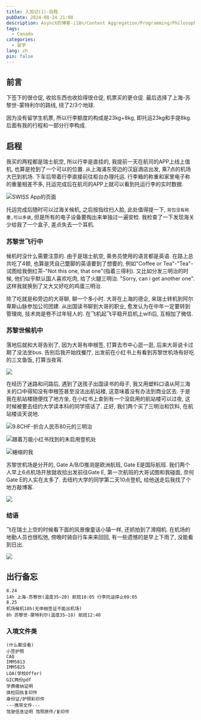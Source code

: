 ```yaml
---
title: 入加记(1)-启程
pubDate: 2024-08-24 21:08
description: AsyncX的博客-i18n/Content Aggregation/Programming/Philosophy/Hobbies/i18n多语言/内容聚合/编程/哲学/爱好
tags:
  - Canada
categories:
  - 留学
lang: zh
pin: false
---
```


## 前言
下签下的很仓促, 收拾东西也收拾得很仓促, 机票买的更仓促. 最后选择了上海-苏黎世-蒙特利尔的路线, 绕了2/3个地球.

因为没有留学生机票, 所以行李额度的构成是23kg+8kg, 即托运23kg和手提8kg.
后面有我的行程和一部分行李构成.
## 启程
我买的两程都是瑞士航空, 所以行李是直挂的, 我提前一天在航司的APP上线上值机, 也算是抢到了一个可以的位置. 从上海浦东旁边的汉庭酒店出发, 乘7点的机场大巴到机场. 下车后带着行李直接前往柜台办理托运. 行李箱的称重和家里电子称的重量相差不多, 托运完成后在航司的APP上就可以看到托运行李的实时数据.

![SWISS App的页面](https://r2.asyncx.top/2024/08/26/202408260918112.webp)


托运完成后随时可以过海关候机, 之后按指纹扫人脸, 此处值得提一下, `背包没有称重,可以多装`, 但是所有的电子设备要掏出来单独过一遍安检. 我检查了一下发现海关少给我了一个盒子, 差点失去一个耳机.

### 苏黎世飞行中
候机时没什么需要注意的. 由于是瑞士航空, 乘务员使用的语言都是英语. 在路上总共吃了4顿, 也算是凭自己蹩脚的英语要到了想要的, 例如"Coffee or Tea"-"Tea"-试图给我倒红茶-"Not this one, that one"(指着三得利). 又比如分发三明治的时候, 他们似乎默认国人喜欢吃肉, 给了火腿三明治. "Sorry, can i get another one". 这样我就换到了又大又好吃的鸡蛋三明治.

除了吃就是和旁边的大哥聊, 聊一个多小时. 大哥在上海的德企, 来瑞士转机到阿尔卑斯山脉参加公司团建. 从出国读书聊到大哥的职业, 愈发认为在中年一定要转到管理岗, 技术岗是卷不过年轻人的. 在飞机起飞平稳开启机上wifi后, 互相加了微信.

### 苏黎世候机中

落地后就和大哥告别了, 因为大哥有申根签, 打算去市中心逛一逛, 后来大哥说卡过期了没法坐bus. 告别后我开始找餐厅, 出发前在小红书上有看到苏黎世机场有好吃的三文鱼饭, 打算当夜宵. 

![](https://r2.asyncx.top/2024/08/26/202408260919384.webp)


在经历了迷路和问路后, 遇到了送孩子出国读书的母子, 我又用塑料口语从阿三海关的口中得知没有申根签甚至没法出航站楼, 这意味着没有办法到商业区去. 于是我在航站楼随便找了地方坐, 在小红书上查到有一个没启用的航站楼可以过夜, 这时候被要去纽约大学读本科的同学搭话了. 正好, 我们两个买了三明治和饮料, 在航站楼谈天说地.

![9.8CHF-折合人民币80元的三明治](https://r2.asyncx.top/2024/08/26/202408260921716.webp)

![跟着万能小红书找到的未启用登机处](https://r2.asyncx.top/2024/08/26/202408260922375.webp)

![蜷缩的我](https://r2.asyncx.top/2024/08/26/202408260923987.webp)

苏黎世机场是分开的, Gate A/B/D推测是欧洲航班, Gate E是国际航班. 我们两个人早上6点机场开放就收拾出发前往Gate E, 第一次航班的大哥试图和我碰面, 奈何Gate E的人实在太多了. 去纽约大学的同学第二天10点登机, 给他送走后我找了个地方敲博客.

![](https://r2.asyncx.top/2024/08/26/202408260925328.webp)

### 结语
飞在瑞士上空的时候看下面的风景像童话小镇一样, 还抓拍到了滑翔机. 在机场的地勤人员也很松弛, 傍晚时骑自行车来来回回, 有一些遗憾的是早上下雨了, 没能看到日出.

![](https://r2.asyncx.top/2024/08/26/202408260924095.webp)

## 出行备忘
```
8.24
14h 上海-苏黎世(温度35~20) 航班10:05 行李托运停止09:05
8.25
机场候机18h(无申根签证不能出机场)
8h 苏黎世-蒙特利尔(温度35~18) 航班12:40
```

### 入境文件类
```
(什么都没看)
小签护照
CAQ
IMM5813
IMM5825
LOA(学校Offer)
GIC两份pdf
学费缴纳证明
体检回执复印件
身份证/护照彩印件
---携带文件---
驾驶信息证明 驾照原件/复印件
```

